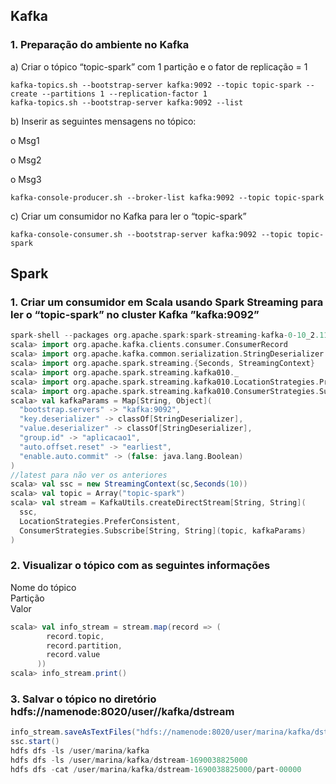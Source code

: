 ## Kafka

### 1. Preparação do ambiente no Kafka

a) Criar o tópico “topic-spark” com 1 partição e o fator de replicação = 1
```
kafka-topics.sh --bootstrap-server kafka:9092 --topic topic-spark --create --partitions 1 --replication-factor 1
kafka-topics.sh --bootstrap-server kafka:9092 --list
```
b) Inserir as seguintes mensagens no tópico:

o Msg1  

o Msg2  

o Msg3
```
kafka-console-producer.sh --broker-list kafka:9092 --topic topic-spark
```
c) Criar um consumidor no Kafka para ler o “topic-spark”
```
kafka-console-consumer.sh --bootstrap-server kafka:9092 --topic topic-spark
```
## Spark

### 1. Criar um consumidor em Scala usando Spark Streaming para ler o “topic-spark” no cluster Kafka ”kafka:9092”
```scala
spark-shell --packages org.apache.spark:spark-streaming-kafka-0-10_2.11:2.4.1 //em jupyter-spark
scala> import org.apache.kafka.clients.consumer.ConsumerRecord
scala> import org.apache.kafka.common.serialization.StringDeserializer
scala> import org.apache.spark.streaming.{Seconds, StreamingContext}
scala> import org.apache.spark.streaming.kafka010._
scala> import org.apache.spark.streaming.kafka010.LocationStrategies.PreferConsistent
scala> import org.apache.spark.streaming.kafka010.ConsumerStrategies.Subscribe
scala> val kafkaParams = Map[String, Object](
  "bootstrap.servers" -> "kafka:9092",
  "key.deserializer" -> classOf[StringDeserializer],
  "value.deserializer" -> classOf[StringDeserializer],
  "group.id" -> "aplicacao1",
  "auto.offset.reset" -> "earliest",
  "enable.auto.commit" -> (false: java.lang.Boolean)
)
//latest para não ver os anteriores
scala> val ssc = new StreamingContext(sc,Seconds(10))
scala> val topic = Array("topic-spark")
scala> val stream = KafkaUtils.createDirectStream[String, String](
  ssc,
  LocationStrategies.PreferConsistent,
  ConsumerStrategies.Subscribe[String, String](topic, kafkaParams)
)
```
### 2. Visualizar o tópico com as seguintes informações

Nome do tópico  
Partição  
Valor
```scala
scala> val info_stream = stream.map(record => (
        record.topic,
        record.partition,
        record.value
      ))
scala> info_stream.print()
```
### 3. Salvar o tópico no diretório hdfs://namenode:8020/user/<nome>/kafka/dstream
```scala
info_stream.saveAsTextFiles("hdfs://namenode:8020/user/marina/kafka/dstream")
ssc.start()
hdfs dfs -ls /user/marina/kafka
hdfs dfs -ls /user/marina/kafka/dstream-1690038825000
hdfs dfs -cat /user/marina/kafka/dstream-1690038825000/part-00000
```
